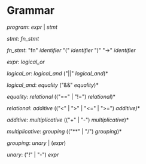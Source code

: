 # Grammar


_program_: _expr_ | _stmt_


_stmt_: _fn_stmt_

_fn_stmt_: "fn" _identifier_ "(" _identifier_ ")" "->" _identifier_


_expr_: _logical_or_

_logical_or_: _logical_and_ ("||" _logical_and_)*

_logical_and_: _equality_ ("&&" _equality_)*

_equality_: _relational_ (("==" | "!=") _relational_)*

_relational_: _additive_ (("<" | ">" | "<=" | ">=") _additive)_*

_additive_: _multiplicative_ (("+" | "-") _multiplicative_)*

_multiplicative_: _grouping_ (("**" | "/") _grouping_)*

_grouping_: _unary_ | (_expr_)

_unary_: ("!" | "-") _expr_

